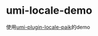 # umi-locale-demo
使用[umi-plugin-locale-paik](https://www.npmjs.com/package/umi-plugin-locale-paik)的demo
